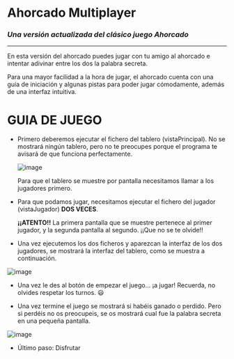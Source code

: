 # Ahorcado Multiplayer #
### _Una versión actualizada del clásico juego Ahorcado_ ###
---
En esta versión del ahorcado puedes jugar con tu amigo al ahorcado e intentar adivinar entre los dos la palabra secreta.

Para una mayor facilidad a la hora de jugar, el ahorcado cuenta con una guía de iniciación y algunas pistas para poder jugar cómodamente, además de una interfaz intuitiva.

# GUIA DE JUEGO #

- Primero deberemos ejecutar el fichero del tablero (vistaPrincipal).
  No se mostrará ningún tablero, pero no te preocupes porque el programa te avisará de que funciona perfectamente.
  
  ![image](https://github.com/Jfranbm04/Ahorcado2.0-Socket-GUI-/assets/148255686/6266d6cc-c6ae-4454-a170-a3cc083858a5)
  
  Para que el tablero se muestre por pantalla necesitamos llamar a los jugadores primero.

- Para que podamos jugar, necesitamos ejecutar el fichero del jugador (vistaJugador) **DOS VECES**.
  
  **¡¡ATENTO!!** La primera pantalla que se muestre pertenece al primer jugador, y la segunda pantalla al segundo. ¡¡Que no se te olvide!!

- Una vez ejecutemos los dos ficheros y aparezcan la interfaz de los dos jugadores, se mostrará la interfaz del tablero, como se muestra a continuación.

![image](https://github.com/Jfranbm04/Ahorcado2.0-Socket-GUI-/assets/148255686/92d238d4-3911-4e6e-82eb-eefddca19f6a)

- Una vez le des al botón de empezar el juego... ¡a jugar! Recuerda, no olvides respetar los turnos. 😃

- Una vez termine el juego se mostrará si habéis ganado o perdido. Pero si perdéis no os preocupeis, se os mostrará cual fue la palabra secreta en una pequeña pantalla.

![image](https://github.com/Jfranbm04/Ahorcado2.0-Socket-GUI-/assets/148255686/738fdd94-6dba-412c-a248-6db19ecdcf86)

- Último paso: Disfrutar

  
  
